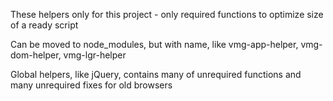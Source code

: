 These helpers only for this project - only required functions to optimize size of a ready script

Can be moved to node_modules, but with name, like vmg-app-helper, vmg-dom-helper, vmg-lgr-helper

Global helpers, like jQuery, contains many of unrequired functions and many unrequired fixes for old browsers
